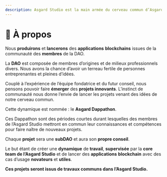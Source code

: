```yaml
---
description: Asgard Studio est la main armée du cerveau commun d’Asgard DAO.
---
```


# 🤔 À propos

Nous **produirons** et **lancerons** des **applications** **blockchains** issues de la communauté des **membres** de la DAO.

La **DAO** est composée de membres d’origines et de milieux professionnels divers. Nous avons la chance d’avoir un terreau fertile de personnes entreprenantes et pleines d’idées.&#x20;

Couplé à l’expérience de l’équipe fondatrice et du futur conseil, nous pensons pouvoir faire **émerger** des **projets innovants**. L’instinct de communauté nous donne l’envie de lancer les projets venant des idées de notre cerveau commun.&#x20;

Cette dynamique est nommée : le **Asgard Dappathon**.

Ces Dappathon sont des périodes courtes durant lesquelles des membres de l’Asgard Studio mettront en commun leur connaissances et compétences pour faire naître de nouveaux projets.

Chaque **projet** sera une **subDAO** et aura son **propre conseil**.&#x20;

Le but étant de créer une **dynamique** de **travail**, **supervisée** par la **core team de l’Asgard Studio** et de lancer des **applications** **blockchain** avec des cas d’usage **novateurs** et **utiles**.

**Ces projets seront issus de travaux communs dans l’Asgard Studio.**
